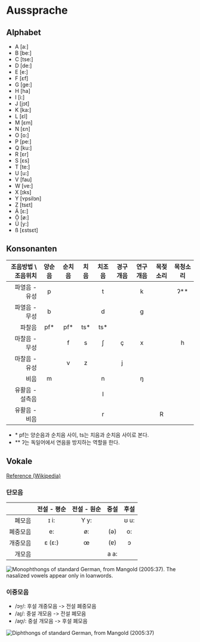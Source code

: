 # Aussprache

## Alphabet

- A [a:]
- B [be:]
- C [tse:]
- D [de:]
- E [e:]
- F [ɛf]
- G [ge:]
- H [ha]
- I [i:]
- J [jɔt]
- K [ka:]
- L [ɛl]
- M [ɛm]
- N [ɛn]
- O [o:]
- P [pe:]
- Q [ku:]
- R [ɛr]
- S [ɛs]
- T [te:]
- U [u:]
- V [fau]
- W [ve:]
- X [ɪks]
- Y [ʏpsilɔn]
- Z [tsɛt]
- Ä [ɛ:]
- Ö [ø:]
- Ü [y:]
- ß [ɛstsɛt]

## Konsonanten

| 조음방법 \ 조음위치 | 양순음 | 순치음 | 치음 | 치조음 | 경구개음 | 연구개음 | 목젖소리 | 목청소리 |
| ---: | :---: | :---: | :---: | :---: | :---: | :---: | :---: | :---: |
| 파열음 - 유성 | p |  |  | t |  | k |  | ʔ** |
| 파열음 - 무성 | b |  |  | d |  | g |  |  |
| 파찰음 | pf* | pf* | ts* | ts* |  |  |  |  |
| 마찰음 - 무성 |  | f | s | ʃ | ç | x |  | h |
| 마찰음 - 유성 |  | v | z |  | j |  |  |  |
| 비음 | m |  |  | n |  | ŋ |  |  |
| 유활음 - 설측음 |  |  |  | l |  |  |  |  |
| 유활음 - 비음 |  |  |  | r |  |  | R |  |

- \* pf는 양순음과 순치음 사이, ts는 치음과 순치음 사이로 본다.
- ** ʔ는 독일어에서 연음을 방지하는 역할을 한다.

## Vokale

[Reference (Wikipedia)](https://en.wikipedia.org/wiki/Standard_German_phonology#Vowels)

### 단모음

|  | 전설 - 평순 | 전설 - 원순 | 중설 | 후설 |
| ---: | :---: | :---: | :---: | :---: |
| 폐모음 | ɪ i: | Y y: |  | ʊ u: |
| 폐중모음 | e: | ø: | (ə) | o: |
| 개중모음 | ɛ (ɛ:) | œ | (ɐ) | ɔ |
| 개모음 |  |   | a a: |  |

![Monophthongs of standard German, from Mangold (2005:37). The nasalized vowels appear only in loanwords.](https://upload.wikimedia.org/wikipedia/commons/thumb/5/5b/German_monophthongs_chart.svg/330px-German_monophthongs_chart.svg.png)

### 이중모음

- /ɔʏ̯/: 후설 개중모음 -> 전설 폐중모음
- /aɪ̯/: 중설 개모음 -> 전설 폐모음
- /aʊ̯/: 중설 개모음 -> 후설 폐모음

![Diphthongs of standard German, from Mangold (2005:37)](https://upload.wikimedia.org/wikipedia/commons/thumb/5/53/German_diphthongs_chart.svg/330px-German_diphthongs_chart.svg.png)
